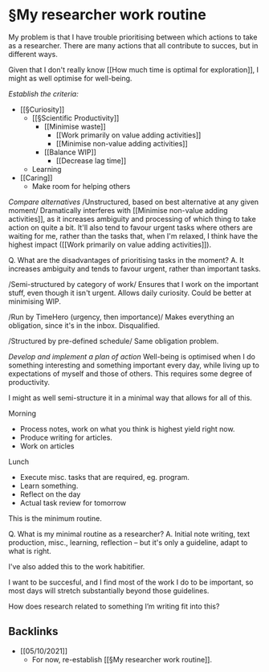 # §My researcher work routine
My problem is that I have trouble prioritising between which actions to take as a researcher. There are many actions that all contribute to succes, but in different ways.

Given that I don't really know [[How much time is optimal for exploration]], I might as well optimise for well-being.

*Establish the criteria:*
* [[§Curiosity]]
	* [[§Scientific Productivity]]
		* [[Minimise waste]]
			* [[Work primarily on value adding activities]]
			* [[Minimise non-value adding activities]]
		* [[Balance WIP]]
			* [[Decrease lag time]]
	* Learning
* [[Caring]]
	* Make room for helping others

*Compare alternatives*
/Unstructured, based on best alternative at any given moment/
Dramatically interferes with [[Minimise non-value adding activities]], as it increases ambiguity and processing of which thing to take action on quite a bit. It'll also tend to favour urgent tasks where others are waiting for me, rather than the tasks that, when I'm relaxed, I think have the highest impact ([[Work primarily on value adding activities]]).

Q. What are the disadvantages of prioritising tasks in the moment?
A. It increases ambiguity and tends to favour urgent, rather than important tasks.

/Semi-structured by category of work/
Ensures that I work on the important stuff, even though it isn't urgent. Allows daily curiosity. Could be better at minimising WIP.

/Run by TimeHero (urgency, then importance)/
Makes everything an obligation, since it's in the inbox. Disqualified.

/Structured by pre-defined schedule/
Same obligation problem.

*Develop and implement a plan of action*
Well-being is optimised when I do something interesting and something important every day, while living up to expectations of myself and those of others. This requires some degree of productivity.

I might as well semi-structure it in a minimal way that allows for all of this.

Morning
* Process notes, work on what you think is highest yield right now.
* Produce writing for articles.
* Work on articles

Lunch
* Execute misc. tasks that are required, eg. program.
* Learn something.
* Reflect on the day
* Actual task review for tomorrow

This is the minimum routine.

Q. What is my minimal routine as a researcher?
A. Initial note writing, text production, misc., learning, reflection – but it's only a guideline, adapt to what is right.

I've also added this to the work habitifier.

I want to be succesful, and I find most of the work I do to be important, so most days will stretch substantially beyond those guidelines.

How does research related to something I’m writing fit into this?

## Backlinks
* [[05/10/2021]]
	* For now, re-establish [[§My researcher work routine]].

<!-- #service -->

<!-- {BearID:D180866A-517C-4B05-B26C-2C893C8169DC-15756-0000130B8412AD84} -->
